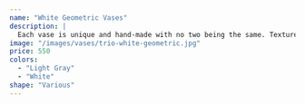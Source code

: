 ```yaml
---
name: "White Geometric Vases"
description: |
  Each vase is unique and hand-made with no two being the same. Texture varies and they are safe to be used. Water-tight and perfect to showcase the flowers of the season.
image: "/images/vases/trio-white-geometric.jpg"
price: 550
colors:
  - "Light Gray"
  - "White"
shape: "Various"
---
```

